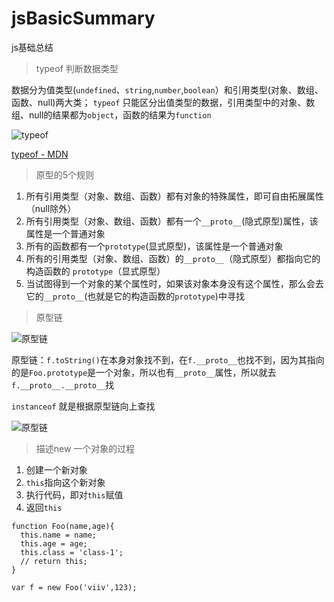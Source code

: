 # jsBasicSummary
js基础总结

>  typeof 判断数据类型

数据分为值类型(`undefined`、`string`,`number`,`boolean`）和引用类型(对象、数组、函数、null)两大类；
`typeof` 只能区分出值类型的数据，引用类型中的对象、数组、null的结果都为`object`，函数的结果为`function`

![typeof](http://upload-images.jianshu.io/upload_images/5311449-19fbe89600c70f79.png?imageMogr2/auto-orient/strip%7CimageView2/2/w/1240)

[typeof - MDN](https://developer.mozilla.org/zh-CN/docs/Web/JavaScript/Reference/Operators/typeof)



> 原型的5个规则
1. 所有引用类型（对象、数组、函数）都有对象的特殊属性，即可自由拓展属性（null除外）
2. 所有引用类型（对象、数组、函数）都有一个`__proto__`(隐式原型)属性，该属性是一个普通对象
3. 所有的函数都有一个`prototype`(显式原型)，该属性是一个普通对象
4. 所有的引用类型（对象、数组、函数）的`__proto__`（隐式原型）都指向它的构造函数的 `prototype`（显式原型）
5. 当试图得到一个对象的某个属性时，如果该对象本身没有这个属性，那么会去它的`__proto__`(也就是它的构造函数的`prototype`)中寻找

> 原型链

![原型链](http://upload-images.jianshu.io/upload_images/5311449-46c00464e86ace27.png?imageMogr2/auto-orient/strip%7CimageView2/2/w/1240)

原型链：`f.toString()`在本身对象找不到，在`f.__proto__`也找不到，因为其指向的是`Foo.prototype`是一个对象，所以也有`__proto__`属性，所以就去`f.__proto__.__proto__`找

`instanceof` 就是根据原型链向上查找

![原型链](http://upload-images.jianshu.io/upload_images/5311449-f837451dbd5b2a7f.png?imageMogr2/auto-orient/strip%7CimageView2/2/w/1240)

> 描述new 一个对象的过程

1. 创建一个新对象
2. `this`指向这个新对象
3. 执行代码，即对`this`赋值
4. 返回`this`
```
function Foo(name,age){
  this.name = name;
  this.age = age;
  this.class = 'class-1';
  // return this;
}

var f = new Foo('viiv',123);
```



